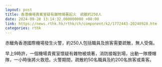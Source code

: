 ```yaml
---
layout: post
title: 香港機場貴賓室疑有雜物燒著起火　疏散約250人
date: 2024-09-28 13:14:32.000000000 +08:00
link: https://news.rthk.hk/rthk/ch/component/k2/1772443-20240928.htm
categories: rthk
---
```


赤鱲角香港國際機場發生火警，約250人包括職員及旅客需要疏散，無人受傷。

早上9時許，一個機場貴賓室懷疑有雜物被燒著，消防接報到場，出動一隊煙帽隊，一小時後將火救熄。火警期間，疏散約50名職員及約200名旅客或乘客。
